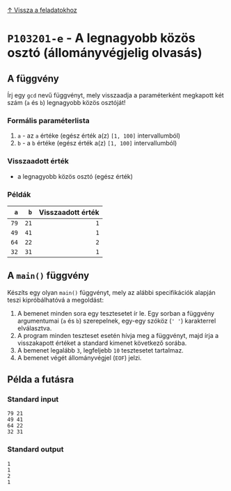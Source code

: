 
[↑ Vissza a feladatokhoz](./README.md)

# `P103201-e` - A legnagyobb közös osztó (állományvégjelig olvasás)

## A függvény

Írj egy `gcd` nevű függvényt, mely visszaadja a paraméterként megkapott két szám (`a` és `b`) legnagyobb közös osztóját!

### Formális paraméterlista

1. `a` - az `a` értéke (egész érték a(z) `[1, 100]` intervallumból)
1. `b` - a `b` értéke (egész érték a(z) `[1, 100]` intervallumból)

### Visszaadott érték

* a legnagyobb közös osztó (egész érték)

### Példák

| `a` | `b` | Visszaadott érték | 
| ---: | ---: | --: | 
| `79` | `21` | `1` | 
| `49` | `41` | `1` | 
| `64` | `22` | `2` | 
| `32` | `31` | `1` | 

## A `main()` függvény

Készíts egy olyan `main()` függvényt, mely az alábbi specifikációk alapján teszi kipróbálhatóvá a megoldást:

1. A bemenet minden sora egy tesztesetet ír le. Egy sorban a függvény argumentumai (`a` és `b`) szerepelnek, egy-egy szóköz (`' '`) karakterrel elválasztva.
1. A program minden teszteset esetén hívja meg a függvényt, majd írja a visszakapott értéket a standard kimenet következő sorába.
1. A bemenet legalább `3`, legfeljebb `10` tesztesetet tartalmaz.
1. A bemenet végét állományvégjel (`EOF`) jelzi.

## Példa a futásra

### Standard input

```
79 21
49 41
64 22
32 31
```

### Standard output

```
1
1
2
1
```